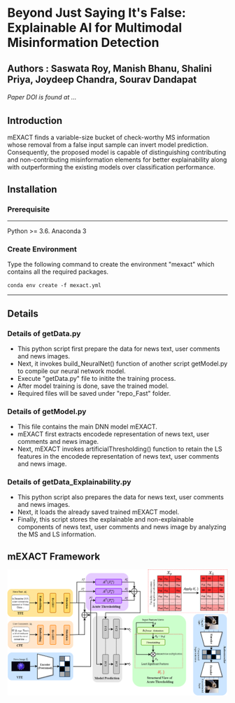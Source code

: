 # Beyond Just Saying It's False: Explainable AI for Multimodal Misinformation Detection 
## Authors : __Saswata Roy, Manish Bhanu, Shalini Priya, Joydeep Chandra, Sourav Dandapat__
###### Paper DOI is found at ...

## Introduction
mEXACT finds a variable-size bucket of check-worthy MS information whose removal from a false input sample can invert model prediction. Consequently, the proposed model is capable of distinguishing contributing and non-contributing misinformation elements for better explainability along with outperforming the existing models over classification performance.


## Installation

### Prerequisite
----------------------
Python >= 3.6.
Anaconda 3

### Create Environment
Type the following command to create the environment "mexact" which contains all the required packages. <br />
~~~~
conda env create -f mexact.yml
~~~~
-----------------------

## Details

### Details of getData.py
 * This python script first prepare the data for news text, user comments and news images.
 * Next, it invokes build_NeuralNet() function of another script getModel.py to compile our neural network model.
 * Execute "getData.py" file to initite the training process.
 * After model training is done, save the trained model.
 * Required files will be saved under "repo_Fast" folder.
   
### Details of getModel.py
 * This file contains the main DNN model mEXACT.
 * mEXACT first extracts encodede representation of news text, user comments and news image.
 * Next, mEXACT invokes artificialThresholding() function to retain the LS features in the encodede representation of news text, user comments and news image.
   
### Details of getData_Explainability.py
 * This python script also prepares the data for news text, user comments and news images.
 * Next, it loads the already saved trained mEXACT model.
 * Finally, this script stores the explainable and non-explainable components of news text, user comments and news image by analyzing the MS and LS information. 



## mEXACT Framework

![](mEXACT_final.png)



